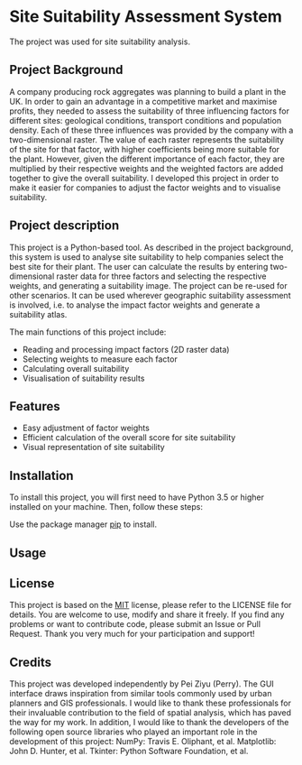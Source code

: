 # Site Suitability Assessment System
The project was used for site suitability analysis.


## Project Background
A company producing rock aggregates was planning to build a plant in the UK. In order to gain an advantage in a competitive market and maximise profits, they needed to assess the suitability of three influencing factors for different sites: geological conditions, transport conditions and population density. Each of these three influences was provided by the company with a two-dimensional raster. The value of each raster represents the suitability of the site for that factor, with higher coefficients being more suitable for the plant. However, given the different importance of each factor, they are multiplied by their respective weights and the weighted factors are added together to give the overall suitability. I developed this project in order to make it easier for companies to adjust the factor weights and to visualise suitability.


## Project description
This project is a Python-based tool. As described in the project background, this system is used to analyse site suitability to help companies select the best site for their plant. The user can calculate the results by entering two-dimensional raster data for three factors and selecting the respective weights, and generating a suitability image.  The project can be re-used for other scenarios. It can be used wherever geographic suitability assessment is involved, i.e. to analyse the impact factor weights and generate a suitability atlas. 

The main functions of this project include:
- Reading and processing impact factors (2D raster data)
- Selecting weights to measure each factor
- Calculating overall suitability
- Visualisation of suitability results


## Features
- Easy adjustment of factor weights
- Efficient calculation of the overall score for site suitability
- Visual representation of site suitability


## Installation
To install this project, you will first need to have Python 3.5 or higher installed on your machine. Then, follow these steps:

Use the package manager [pip](https://pip.pypa.io/en/stable/) to install.

## Usage

## License
This project is based on the [MIT](https://choosealicense.com/licenses/mit/) license, please refer to the LICENSE file for details. You are welcome to use, modify and share it freely. If you find any problems or want to contribute code, please submit an Issue or Pull Request. Thank you very much for your participation and support!

## Credits
This project was developed independently by Pei Ziyu (Perry). The GUI interface draws inspiration from similar tools commonly used by urban planners and GIS professionals. I would like to thank these professionals for their invaluable contribution to the field of spatial analysis, which has paved the way for my work. In addition, I would like to thank the developers of the following open source libraries who played an important role in the development of this project: NumPy: Travis E. Oliphant, et al. Matplotlib: John D. Hunter, et al. Tkinter: Python Software Foundation, et al. 
















